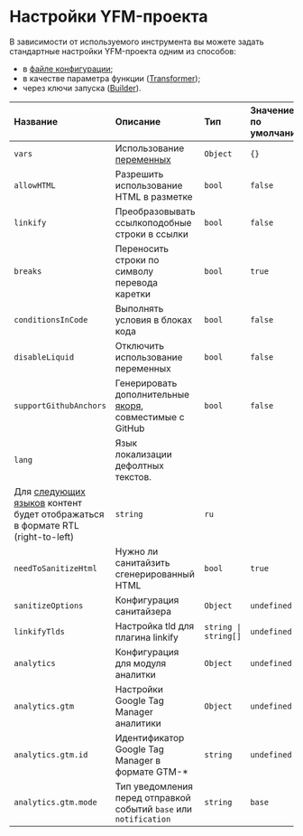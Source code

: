 # Настройки YFM-проекта

В зависимости от используемого инструмента вы можете задать стандартные настройки YFM-проекта одним из способов:
* в [файле конфигурации](./project/config.md);
* в качестве параметра функции ([Transformer](./tools/transform/settings.md));
* через ключи запуска ([Builder](./tools/docs/settings.md)).

Название | Описание | Тип | Значение по умолчанию
:--- | :--- | :--- | :---
`vars` | Использование [переменных](./syntax/vars.md) | `Object` | `{}`
`allowHTML` | Разрешить использование HTML в разметке | `bool` | `false`
`linkify` | Преобразовывать ссылкоподобные строки в ссылки  | `bool` | `false`
`breaks` | Переносить строки по символу перевода каретки | `bool` | `true`
`conditionsInCode` | Выполнять условия в блоках кода | `bool` | `false`
`disableLiquid` | Отключить использование переменных | `bool` | `false`
`supportGithubAnchors` | Генерировать дополнительные [якоря](./syntax/base.md#headers), совместимые с GitHub | `bool` | `false`
`lang` | Язык локализации дефолтных текстов. 
Для [следующих языков](https://github.com/diplodoc-platform/client/blob/34a5139620874627cfdebe9be74902cf9d3961b1/src/constants.ts#L15) контент будет отображаться в формате RTL (right-to-left) | `string` | `ru`
`needToSanitizeHtml` | Нужно ли санитайзить сгенерированный HTML | `bool` | `true`
`sanitizeOptions` | Конфигурация санитайзера | `Object` | `undefined`
`linkifyTlds` | Настройка tld для плагина linkify | `string \| string[]` | `undefined`
`analytics` | Конфигурация для модуля аналитки | `Object` | `undefined`
`analytics.gtm` | Настройки Google Tag Manager аналитики | `Object` | `undefined`
`analytics.gtm.id` | Идентификатор Google Tag Manager в формате GTM-* | `string` | `undefined`
`analytics.gtm.mode` | Тип уведомления перед отправкой событий `base` или `notification`  | `string` | `base`
